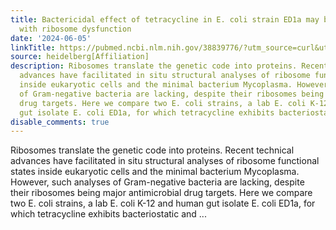 ```yaml
---
title: Bactericidal effect of tetracycline in E. coli strain ED1a may be associated
  with ribosome dysfunction
date: '2024-06-05'
linkTitle: https://pubmed.ncbi.nlm.nih.gov/38839776/?utm_source=curl&utm_medium=rss&utm_campaign=pubmed-2&utm_content=1FakS-2QOkCT8HsMOQP1bCRQ4YzyumYOmxmF0moLsQ3dFB1E9V&fc=20220326224207&ff=20240606180839&v=2.18.0.post9+e462414
source: heidelberg[Affiliation]
description: Ribosomes translate the genetic code into proteins. Recent technical
  advances have facilitated in situ structural analyses of ribosome functional states
  inside eukaryotic cells and the minimal bacterium Mycoplasma. However, such analyses
  of Gram-negative bacteria are lacking, despite their ribosomes being major antimicrobial
  drug targets. Here we compare two E. coli strains, a lab E. coli K-12 and human
  gut isolate E. coli ED1a, for which tetracycline exhibits bacteriostatic and ...
disable_comments: true
---
```

Ribosomes translate the genetic code into proteins. Recent technical advances have facilitated in situ structural analyses of ribosome functional states inside eukaryotic cells and the minimal bacterium Mycoplasma. However, such analyses of Gram-negative bacteria are lacking, despite their ribosomes being major antimicrobial drug targets. Here we compare two E. coli strains, a lab E. coli K-12 and human gut isolate E. coli ED1a, for which tetracycline exhibits bacteriostatic and ...